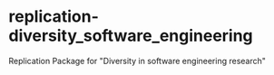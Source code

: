 # replication-diversity_software_engineering
Replication Package for "Diversity in software engineering research"
